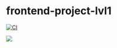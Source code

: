 # frontend-project-lvl1
[![CI](https://github.com/smoking68tv/frontend-project-lvl1/workflows/Run%20linter/badge.svg)](https://github.com/smoking68tv/frontend-project-lvl1/actions)

<a href="https://codeclimate.com/github/codeclimate/codeclimate/maintainability"><img src="https://api.codeclimate.com/v1/badges/a99a88d28ad37a79dbf6/maintainability" /></a>
